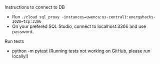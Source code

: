 Instructions to connect to DB
* Run `./cloud_sql_proxy -instances=uwenca:us-central1:energyhacks-2020=tcp:3306`
* On your prefered SQL Studio, connect to localhost:3306 and use password.


Run tests
* python -m pytest (Running tests not working on GitHub, please run locally!)
